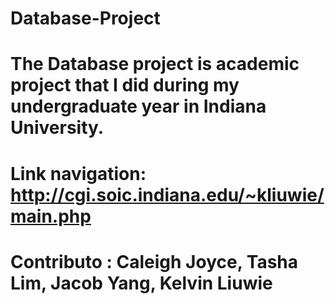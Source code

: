 # Database-Project
# The Database project is academic project that I did during my undergraduate year in Indiana University.
# Link navigation: http://cgi.soic.indiana.edu/~kliuwie/main.php
# Contributo : Caleigh Joyce, Tasha Lim, Jacob Yang, Kelvin Liuwie
